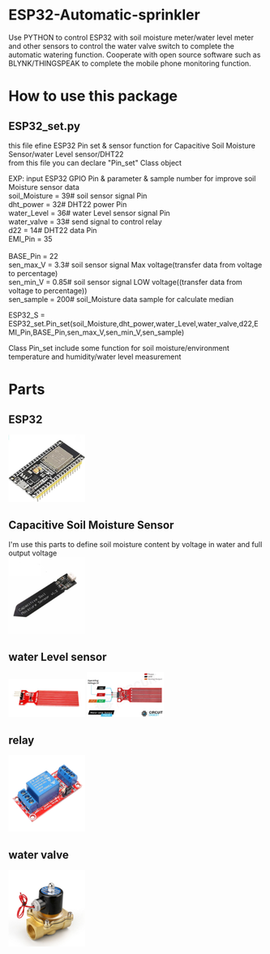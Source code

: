 ESP32-Automatic-sprinkler
==========================
Use PYTHON to control ESP32 with soil moisture meter/water level meter and other sensors to control the water valve switch to complete the automatic watering function. Cooperate with open source software such as BLYNK/THINGSPEAK to complete the mobile phone monitoring function.

How to use this package
==========================
ESP32_set.py
--------------------------
this file efine ESP32 Pin set & sensor function for Capacitive Soil Moisture Sensor/water Level sensor/DHT22<br/>
from this file you can declare "Pin_set" Class object<br/>

EXP: input ESP32 GPIO Pin & parameter & sample number for improve soil Moisture sensor data<br/>
soil_Moisture = 39# soil sensor signal Pin<br/>
dht_power = 32# DHT22 power Pin<br/>
water_Level = 36# water Level sensor signal Pin<br/>
water_valve = 33# send signal to control relay<br/>
d22 = 14# DHT22 data Pin<br/>
EMI_Pin = 35<br/>      
BASE_Pin = 22<br/>
sen_max_V = 3.3# soil sensor signal Max voltage(transfer data from voltage to percentage)<br/>
sen_min_V = 0.85# soil sensor signal LOW voltage((transfer data from voltage to percentage))<br/>
sen_sample = 200# soil_Moisture data sample for calculate median<br/>

ESP32_S = ESP32_set.Pin_set(soil_Moisture,dht_power,water_Level,water_valve,d22,EMI_Pin,BASE_Pin,sen_max_V,sen_min_V,sen_sample)<br/>

Class Pin_set include some function for soil moisture/environment temperature and humidity/water level measurement

Parts
==========================

ESP32
--------------------------
<img src="https://github.com/tyhsup/ESP32-Automatic-sprinkler/raw/main/photo/ESP32.jpg" width='30%' height='30%'>

Capacitive Soil Moisture Sensor
--------------------------
I'm use this parts to define soil moisture content by voltage in water and full output voltage<br/>
<img src="https://github.com/tyhsup/ESP32-Automatic-sprinkler/raw/main/photo/Capacitive-Soil-Moisture-Sensor.jpg" width='30%' height='30%'>

water Level sensor
--------------------------
<img src="https://github.com/tyhsup/ESP32-Automatic-sprinkler/raw/main/photo/Water-Level-Sensor.jpg" width='30%' height='30%'>

<img src="https://github.com/tyhsup/ESP32-Automatic-sprinkler/raw/main/photo/Water-Level-Sensor-Pinout.jpg" width='30%' height='30%'>

relay
--------------------------
<img src="https://github.com/tyhsup/ESP32-Automatic-sprinkler/raw/main/photo/relay.png" width='30%' height='30%'>

water valve
--------------------------
<img src="https://github.com/tyhsup/ESP32-Automatic-sprinkler/raw/main/photo/water-valve.jpg" width='30%' height='30%'>

